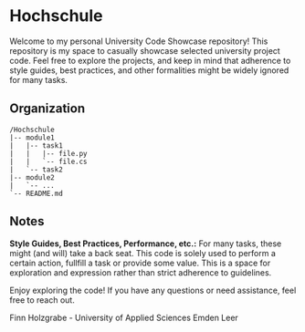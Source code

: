 # Hochschule

Welcome to my personal University Code Showcase repository! This repository is my space to casually showcase selected university project code. Feel free to explore the projects, and keep in mind that adherence to style guides, best practices, and other formalities might be widely ignored for many tasks.

## Organization

```
/Hochschule
|-- module1
|   |-- task1
|   |   |-- file.py
|   |   `-- file.cs
|   `-- task2
|-- module2
|   `-- ...
`-- README.md
```

## Notes

**Style Guides, Best Practices, Performance, etc.:** For many tasks, these might (and will) take a back seat. This code is solely used to perform a certain action, fullfill a task or provide some value. This is a space for exploration and expression rather than strict adherence to guidelines.

Enjoy exploring the code! If you have any questions or need assistance, feel free to reach out.

Finn Holzgrabe - University of Applied Sciences Emden Leer